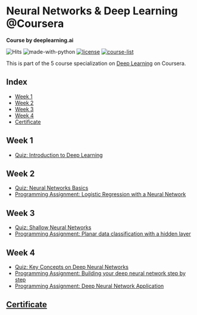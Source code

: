 # Neural Networks & Deep Learning @Coursera
__Course by deeplearning.ai__

![Hits](https://hits.seeyoufarm.com/api/count/incr/badge.svg?url=https://github.com/anishLearnsToCode/neural-networks-deep-learning)
![made-with-python](https://img.shields.io/badge/Made%20with-python-1f425f.svg)
[![license](https://img.shields.io/badge/LICENSE-MIT-<COLOR>.svg)](LICENSE)
[![course-list](https://img.shields.io/badge/course-list-1f72ff.svg)](https://github.com/anishLearnsToCode/course-list)

This is part of the 5 course specialization on 
[Deep Learning](https://github.com/anishLearnsToCode/deep-learning-ai) 
on Coursera. 

## Index
- [Week 1]()
- [Week 2]()
- [Week 3]()
- [Week 4]()
- [Certificate]()

## Week 1
- [Quiz: Introduction to Deep Learning](week_1/introduction-to-deep-learning-quiz.md)

## Week 2
- [Quiz: Neural Networks Basics]()
- [Programming Assignment: Logistic Regression with a Neural Network]()

## Week 3
- [Quiz: Shallow Neural Networks]()
- [Programming Assignment: Planar data classification with a hidden layer]()

## Week 4
- [Quiz: Key Concepts on Deep Neural Networks]()
- [Programming Assignment: Building your deep neural network step by step]()
- [Programming Assignment: Deep Neural Network Application]()

## [Certificate]()
